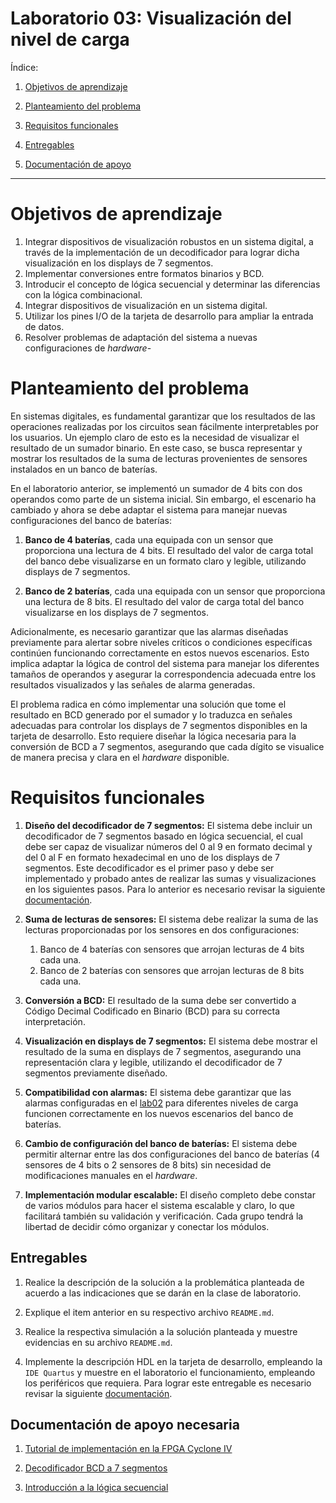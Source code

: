 # Laboratorio 03: Visualización del nivel de carga

Índice:

1. [Objetivos de aprendizaje](#objetivos-de-aprendizaje)

2. [Planteamiento del problema](#planteamiento-del-problema)

3. [Requisitos funcionales](#requisitos-funcionales)

4. [Entregables](#entregables)

5. [Documentación de apoyo](#documentación-de-apoyo-necesaria)

*******


# Objetivos de aprendizaje

1. Integrar dispositivos de visualización robustos en un sistema digital, a través de la implementación de un decodificador para lograr dicha visualización en los displays de 7 segmentos.
2. Implementar conversiones entre formatos binarios y BCD.
3. Introducir el concepto de lógica secuencial y determinar las diferencias con la lógica combinacional.
4. Integrar dispositivos de visualización en un sistema digital.
5. Utilizar los pines I/O de la tarjeta de desarrollo para ampliar la entrada de datos.
6. Resolver problemas de adaptación del sistema a nuevas configuraciones de *hardware*-


# Planteamiento del problema

En sistemas digitales, es fundamental garantizar que los resultados de las operaciones realizadas por los circuitos sean fácilmente interpretables por los usuarios. Un ejemplo claro de esto es la necesidad de visualizar el resultado de un sumador binario. En este caso, se busca representar y mostrar los resultados de la suma de lecturas provenientes de sensores instalados en un banco de baterías.

En el laboratorio anterior, se implementó un sumador de 4 bits con dos operandos como parte de un sistema inicial. Sin embargo, el escenario ha cambiado y ahora se debe adaptar el sistema para manejar nuevas configuraciones del banco de baterías:

1. **Banco de 4 baterías**, cada una equipada con un sensor que proporciona una lectura de 4 bits. El resultado del valor de carga total del banco debe visualizarse en un formato claro y legible, utilizando displays de 7 segmentos.

2. **Banco de 2 baterías**, cada una equipada con un sensor que proporciona una lectura de 8 bits. El resultado del valor de carga total del banco visualizarse en los displays de 7 segmentos.

Adicionalmente, es necesario garantizar que las alarmas diseñadas previamente para alertar sobre niveles críticos o condiciones específicas continúen funcionando correctamente en estos nuevos escenarios. Esto implica adaptar la lógica de control del sistema para manejar los diferentes tamaños de operandos y asegurar la correspondencia adecuada entre los resultados visualizados y las señales de alarma generadas.

El problema radica en cómo implementar una solución que tome el resultado en BCD generado por el sumador y lo traduzca en señales adecuadas para controlar los displays de 7 segmentos disponibles en la tarjeta de desarrollo. Esto requiere diseñar la lógica necesaria para la conversión de BCD a 7 segmentos, asegurando que cada dígito se visualice de manera precisa y clara en el *hardware* disponible.

# Requisitos funcionales

1. **Diseño del decodificador de 7 segmentos:** El sistema debe incluir un decodificador de 7 segmentos basado en lógica secuencial, el cual debe ser capaz de visualizar números del 0 al 9 en formato decimal y del 0 al F en formato hexadecimal en uno de los displays de 7 segmentos. Este decodificador es el primer paso y debe ser implementado y probado antes de realizar las sumas y visualizaciones en los siguientes pasos. Para lo anterior es necesario revisar la siguiente [documentación](/labs/lab03/bcd2sseg.md).

2. **Suma de lecturas de sensores:** El sistema debe realizar la    suma de las lecturas proporcionadas por los sensores en dos configuraciones:

    1. Banco de 4 baterías con sensores que arrojan lecturas de 4 bits cada una.
    2. Banco de 2 baterías con sensores que arrojan lecturas de 8 bits cada una.

3. **Conversión a BCD:** El resultado de la suma debe ser convertido a Código Decimal Codificado en Binario (BCD) para su correcta interpretación.

4. **Visualización en displays de 7 segmentos:** El sistema debe mostrar el resultado de la suma en displays de 7 segmentos, asegurando una representación clara y legible, utilizando el decodificador de 7 segmentos previamente diseñado.

5. **Compatibilidad con alarmas:** El sistema debe garantizar que las alarmas configuradas en el [lab02](/labs/lab02/README.md) para diferentes niveles de carga funcionen correctamente en los nuevos escenarios del banco de baterías.

6. **Cambio de configuración del banco de baterías:** El sistema debe permitir alternar entre las dos configuraciones del banco de baterías (4 sensores de 4 bits o 2 sensores de 8 bits) sin necesidad de modificaciones manuales en el *hardware*.

7. **Implementación modular escalable:** El diseño completo debe constar de varios módulos para hacer el sistema escalable y claro, lo que facilitará también su validación y verificación. Cada grupo tendrá la libertad de decidir cómo organizar y conectar los módulos.

## Entregables

1. Realice la descripción de la solución a la problemática planteada de acuerdo a las indicaciones que se darán en la clase de laboratorio.

2. Explique el item anterior en su respectivo archivo ```README.md```.

3. Realice la respectiva simulación a la solución planteada y muestre evidencias en su archivo ```README.md```.

4. Implemente la descripción HDL en la tarjeta de desarrollo, empleando la ```IDE Quartus``` y muestre en el laboratorio el funcionamiento, empleando los periféricos que requiera. Para lograr este entregable es necesario revisar la siguiente [documentación](/labs/lab00/proyectoQuartus.md).

## Documentación de apoyo necesaria 

1. [Tutorial de implementación en la FPGA Cyclone IV](/labs/lab00/proyectoQuartus.md)

2. [Decodificador BCD a 7 segmentos](/labs/lab03/bcd2sseg.md)

3. [Introducción a la lógica secuencial]()

